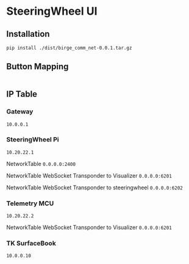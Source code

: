 # SteeringWheel UI

## Installation
```
pip install ./dist/birge_comm_net-0.0.1.tar.gz
```

## Button Mapping
```
```

## IP Table

### Gateway

`10.0.0.1`

### SteeringWheel Pi

`10.20.22.1`

NetworkTable `0.0.0.0:2400`

NetworkTable WebSocket Transponder to Visualizer `0.0.0.0:6201`

NetworkTable WebSocket Transponder to steeringwheel `0.0.0.0:6202`

### Telemetry MCU

`10.20.22.2`

NetworkTable WebSocket Transponder to Visualizer `0.0.0.0:6201`

### TK SurfaceBook

`10.0.0.10`